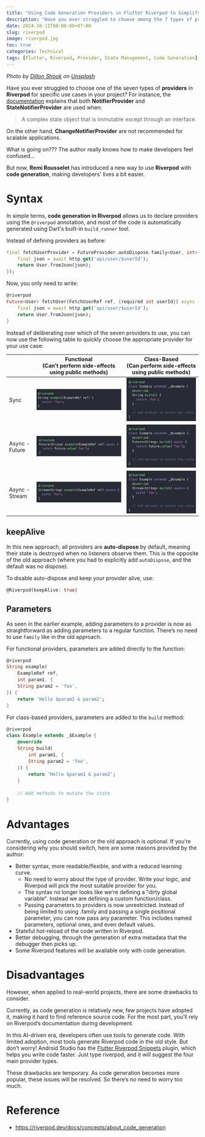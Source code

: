 ```yaml
---
title: "Using Code Generation Providers in Flutter Riverpod to Simplify Life"
description: "Have you ever struggled to choose among the 7 types of providers in Riverpod for different use cases in your project? Well, now, Remi Rousselet introduces a new way to use Riverpod with code generation, making developers' lives a bit easier."
date: 2024-10-11T00:00:00+07:00
slug: riverpod
image: riverpod.jpg
toc: true
categories: Technical
tags: [Flutter, Riverpod, Provider, State Management, Code Generation]
---
```


*Photo by [Dillon Shook](https://unsplash.com/@dillonjshook?utm_content=creditCopyText&utm_medium=referral&utm_source=unsplash) on [Unsplash](https://unsplash.com/photos/person-sitting-on-sofa-resting-its-feet-on-top-of-coffee-table-while-using-laptop-3iPKIXVXv_U?utm_content=creditCopyText&utm_medium=referral&utm_source=unsplash)*

Have you ever struggled to choose one of the seven types of **providers** in **Riverpod** for specific use cases in your project? For instance, the [documentation](https://riverpod.dev/docs/concepts/providers#different-types-of-providers) explains that both **NotifierProvider** and **StateNotifierProvider** are used when:

> A complex state object that is immutable except through an interface.

On the other hand, **ChangeNotifierProvider** are not recommended for scalable applications.

What is going on??? The author really knows how to make developers feel confused…

But now, **Remi Rousselet** has introduced a new way to use **Riverpod** with **code generation**, making developers' lives a bit easier.

# Syntax

In simple terms, **code generation in Riverpod** allows us to declare providers using the `@riverpod` annotation, and most of the code is automatically generated using Dart's built-in `build_runner` tool.

Instead of defining providers as before:

```dart
final fetchUserProvider = FutureProvider.autoDispose.family<User, int>((ref, userId) async {
    final json = await http.get('api/user/$userId');
    return User.fromJson(json);
});
```

Now, you only need to write:

```dart
@riverpod
Future<User> fetchUser(FetchUserRef ref, {required int userId}) async {
    final json = await http.get('api/user/$userId');
    return User.fromJson(json);
}
```

Instead of deliberating over which of the seven providers to use, you can now use the following table to quickly choose the appropriate provider for your use case:

|  | Functional <br> (Can’t perform side-effects <br> using public methods) | Class-Based <br> (Can perform side-effects <br> using public methods) |
| -------- | -------- | -------- |
| Sync | ![Functional Sync](riverpod_function_sync.png) | ![Class-Based Sync](riverpod_class_sync.png) |
| Async - Future | ![Functional Async - Future](riverpod_function_future.png) | ![Class-Based Async - Future](riverpod_class_future.png) |
| Async - Stream | ![Functional Async - Stream](riverpod_function_stream.png) | ![Class-Based Async - Stream](riverpod_class_stream.png) |

## keepAlive

In this new approach, all providers are **auto-dispose** by default, meaning their state is destroyed when no listeners observe them. This is the opposite of the old approach (where you had to explicitly add `autoDispose`, and the default was no dispose).

To disable auto-dispose and keep your provider alive, use:

```dart
@Riverpod(keepAlive: true)
```

## Parameters

As seen in the earlier example, adding parameters to a provider is now as straightforward as adding parameters to a regular function. There’s no need to use `family` like in the old approach.

For functional providers, parameters are added directly to the function:

```dart
@riverpod
String example(
    ExampleRef ref,
    int param1, {
    String param2 = 'foo',
}) {
    return 'Hello $param1 & param2';
}
```

For class-based providers, parameters are added to the `build` method:

```dart
@riverpod
class Example extends _$Example {
    @override
    String build(
        int param1, {
        String param2 = 'foo',
    }) {
        return 'Hello $param1 & param2';
    }

    // Add methods to mutate the state
}
```

# Advantages

Currently, using code generation or the old approach is optional. If you’re considering why you should switch, here are some reasons provided by the author:

* Better syntax, more readable/flexible, and with a reduced learning curve.
  * No need to worry about the type of provider. Write your logic, and Riverpod will pick the most suitable provider for you.
  * The syntax no longer looks like we're defining a "dirty global variable". Instead we are defining a custom function/class.
  * Passing parameters to providers is now unrestricted. Instead of being limited to using .family and passing a single positional parameter, you can now pass any parameter. This includes named parameters, optional ones, and even default values.
* Stateful hot-reload of the code written in Riverpod.
* Better debugging, through the generation of extra metadata that the debugger then picks up.
* Some Riverpod features will be available only with code generation.

# Disadvantages

However, when applied to real-world projects, there are some drawbacks to consider.

Currently, as code generation is relatively new, few projects have adopted it, making it hard to find reference source code. For the most part, you’ll rely on Riverpod’s documentation during development.

In this AI-driven era, developers often use tools to generate code. With limited adoption, most tools generate Riverpod code in the old style. But don’t worry! Android Studio has the [Flutter Riverpod Snippets](https://plugins.jetbrains.com/plugin/14641-flutter-riverpod-snippets) plugin, which helps you write code faster. Just type riverpod, and it will suggest the four main provider types.

These drawbacks are temporary. As code generation becomes more popular, these issues will be resolved. So there’s no need to worry too much.

# Reference

* https://riverpod.dev/docs/concepts/about_code_generation
